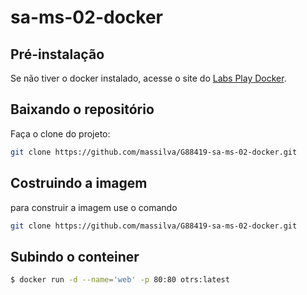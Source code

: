 # sa-ms-02-docker
## Pré-instalação

Se não tiver o docker instalado, acesse o site do [Labs Play Docker](https://labs.play-with-docker.com/).


## Baixando o repositório

Faça o clone do projeto:

```bash
git clone https://github.com/massilva/G88419-sa-ms-02-docker.git
```


## Costruindo a imagem 
para construir a imagem use o comando

```bash
git clone https://github.com/massilva/G88419-sa-ms-02-docker.git
```

## Subindo o conteiner  
```bash
$ docker run -d --name='web' -p 80:80 otrs:latest
```
